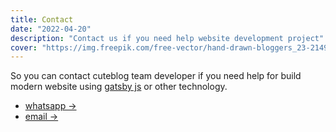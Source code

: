 ```yaml
---
title: Contact
date: "2022-04-20"
description: "Contact us if you need help website development project"
cover: "https://img.freepik.com/free-vector/hand-drawn-bloggers_23-2149084704.jpg?size=626&ext=jpg&ga=GA1.2.1532309988.1650879275"
---
```

So you can contact cuteblog team developer if you need help for build modern website using [gatsby js](https://www.gatsbyjs.com/) or other technology.
+ [whatsapp →](https://wa.me/6285646104747)
+ [email →](mailto:axcora@gmail.com)